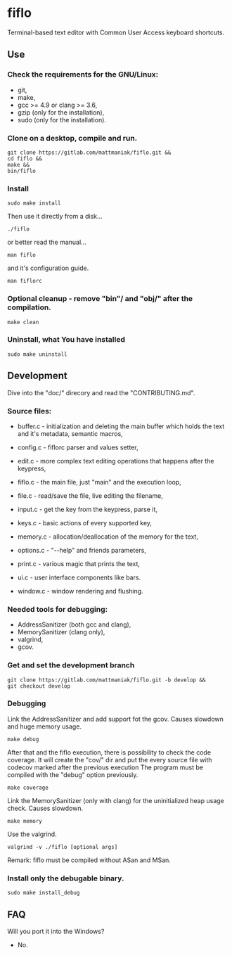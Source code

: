 # fiflo
Terminal-based text editor with Common User Access keyboard shortcuts.

## Use
### Check the requirements for the GNU/Linux:
- git,
- make,
- gcc >= 4.9 or clang >= 3.6,
- gzip (only for the installation),
- sudo (only for the installation).

### Clone on a desktop, compile and run.
```
git clone https://gitlab.com/mattmaniak/fiflo.git &&
cd fiflo &&
make &&
bin/fiflo
```

### Install
```
sudo make install
```

Then use it directly from a disk...
```
./fiflo
```

or better read the  manual...
```
man fiflo
```

and it's configuration guide.
```
man fiflorc
```

### Optional cleanup - remove "bin"/ and "obj/" after the compilation.
```
make clean
```

### Uninstall, what You have installed
```
sudo make uninstall
```

## Development
Dive into the "doc/" direcory and read the "CONTRIBUTING.md".

### Source files:
- buffer.c - initialization and deleting the main buffer which holds the
text and it's metadata, semantic macros,

- config.c - fiflorc parser and values setter,

- edit.c - more complex text editing operations that happens after the
keypress,

- fiflo.c - the main file, just "main" and the execution loop,

- file.c - read/save the file, live editing the filename,

- input.c - get the key from the keypress, parse it,

- keys.c - basic actions of every supported key,

- memory.c - allocation/deallocation of the memory for the text,

- options.c - "--help" and friends parameters,

- print.c - various magic that prints the text,

- ui.c - user interface components like bars.

- window.c - window rendering and flushing.

### Needed tools for debugging:
- AddressSanitizer (both gcc and clang),
- MemorySanitizer (clang only),
- valgrind,
- gcov.

### Get and set the development branch
```
git clone https://gitlab.com/mattmaniak/fiflo.git -b develop &&
git checkout develop
```

### Debugging
Link the AddressSanitizer and add support fot the gcov. Causes slowdown and huge
memory usage.
```
make debug
```

After that and the fiflo execution, there is possibility to check the code
coverage. It will create the "cov/" dir and put the every source file with
codecov marked after the previous execution The program must be compiled with
the "debug" option previously.
```
make coverage
```

Link the MemorySanitizer (only with clang) for the uninitialized heap usage
check. Causes slowdown.
```
make memory
```

Use the valgrind.
```
valgrind -v ./fiflo [optional args]
```
Remark: fiflo must be compiled without ASan and MSan.

### Install only the debugable binary.
```
sudo make install_debug
```

## FAQ
Will you port it into the Windows?
- No.
